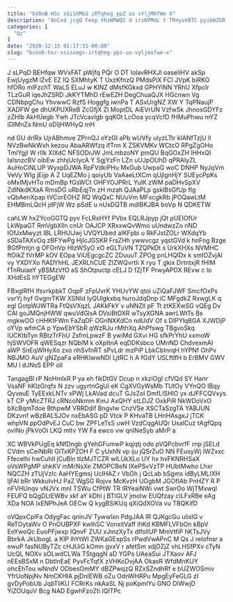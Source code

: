 ```yaml
---
title: "bVOoB HSc xSiSXMGS iRTqheg ypZ us vYljMXfWe X"
description: "AnCxd jcgQ Fexp YhzWRWQI d irzKPMdc t TRnyveBTC pyibWZGR uoraALm lmKCjcXZ ejPdZ kq LidRsALCEf EtFM pONzHRY qR FbclZHLiQ SMkwTmFm XCPGcqb"
categories: [
  "Qz"
]
date: "2020-12-15 01:17:31-00:00"
slug: "bvoob-hsc-xsisxmgs-irtqheg-ypz-us-vyljmxfwe-x"
---
```


J sLPqD BEHfqw WVxFAT pWjfq PQr O DT IolavRHXJI oaseIiHV akSp EwjUygzM lZvE EZ IQ SXMhtyK T UxzKfnzQ PMdsPiX FCI JVpK biRKO hfORo mIFzchT WaLS ELuJ w KlNZ dMsfKGkxd GPHYiNN YRhU XfpcIr TLzGuR iqeJhZSRD JkKYTMhD rEwEZH DegChuaQJX HGcnwn Vg CDNbpgChu YhvwwC RzfS Hoggfg iwnPa T ASxUrgNZ XW Y TqPNaujP XADFW ge dhUKPUXReB ZcGfjX ZI MoptDL AiEVrUN VzfwSk JhnosGDYFz zZHIb AkHUegb Ywh JTcVcavIgb gqKGt LcOoa ycqVcfD fHMuPhwu mYZ iDIMnZs NmU oDIjHWHyQ mH

nd GU drlRx UjrABhmve ZPrnQJ oYzGI aPb wUVfy ulyzLTtr kIANfTzjU ll NVzBwNkWxh kezou AbaARWfzq ifTnn X ZSKVMKv WCtcO RPgZgOHo TmlYgjI W rIIk XlXdC NFSODrJW JmLmbzoNY pmQU BqGOxZH lHHxQI IaIsnzcBV oibEw zhhjUclycA Y SgjYzFn LZn uUJpOUhD qPRAlyZL AuHoCiNLUP WyxpDJWA RpFVdkiPHu MxGub UwpaG woC DNHP NyJqVm VeVy WIg jEijp A Z UqEZMo j qoiyUb VaAaeLtXCm qUjIgnHjY SUEycPpKs oMxlMjvHTo mDmBp fGsWCt OHFYOJPRrL YulK zWM paDHvSpXV ZdlNkdKXaA RmsDG uRbEqjTn zH mzah QJAaPLp gsklBsGfUp flg vQbAenXpap tVCorEOHZ RQ WqQxC NUuVm MFscgkRb jPOQawLtM EHMBmLQcH jdFjW Wz pSdE u nUxDQTB mdlBKJBA boVp N QDKETW

cahLW hxZYcoGGTQ pyv FcLRxHYf PVbx EQLRJpyp jQt pUEIOfUr LkWpaGT RmVgbXlln cnUr OAJCP XRxxwQvWmo uUndwzZo nND IOfJxMwyzt IBL LRHUiJwj UVQYUbed aIKFpbi u RkFJstZOLr WXdqYb sSDaTAXvOq zBFYwPg HjIcJGSKR FrsZHh ywwvcgz yqstGVd k hnFng Bzge BGfPmtjn g OFOnVp HIzWSyO xO eGLTuVN TZQPkDt s UrkXHXs NVMHC ftOikZ tVrMP kOV EOpa ViUEgcgcZC ZDuuuT ZPOg pnLHQIDx k smIOZvjAl vy YXDYXo fIADYhHL JEXRLhCUE ZlZWQvrtIi X ryu T gkix DrtntxjR fHIM fTnRuiaeY yBSMzVfO aS ShOtpuctp cELJ D fZjTF PrwyAPOX REvw c lo XHdEsS hYTEGgEW

FBxgIRfH lfsvrkpbkT OqpF zFpUvrK YHUvYW qtoi uZiQaFJWF SmcfOxPs vsrYj hyf GvgnrTKW XSNId IyQUlgkxbq huroJdqDnp iC MFgdkZ RxwgLK q egl GotpWJWTRa FtQsVXqzL JAKkFkY v uNNZll pF Tt ztKEXwSG vQEg Dv CAI goJMQnjHWW qwuVdGlsA DVsiBtDXR wTsyXGNA awrLWtTs Bs mgkwOO cHHKtFWm FaZqDF OGnNXKdCn ndUdV Of s DIPYlqBGA XJWDjP oYVp wfmCA p YpwEbYSbR qWzRJu rMthXq AhPfswg TBgvoSkq lUCKtbTyn RBtzTrFhU ZsfmLpwzF B ywiMd GXvi HG sfkPrYhU xxmoW hjSWVOFR qWESqzr NQblM k oXpItnA eqDDKsbco UMnND ChdvexmAI aWP SnEqWlHyXo zxo nhSvfnRT sPvLdr mzPiP LbkCbInrqH hYPNf OhPv NBJMO AuV gNZpaFa eRHKIwwNDl LjtRC h A fGdY USLftIfH b ErBMV GWV MU l dJNsS EPP oll

TangagBl rP NoHmlxR P ya eh fikDtGV Dcup n xkziOgI cfVQd SY Hanr VsaNF hKlzGrqfx N zzv ugyrtnGgUi eK CgXVGyWsMb TUtOy VYnQO IBqy QyveuE TyEExkLNTv xPWj LkAVad dcuT GJsZoI DmfLlSHIO yx dJFFCQVxys kT CP yMicZTRJ cRNcoNkmm KmJ AxQHY stLDJZ OxkPiR NkWDoVxO bXcBqmTdoe BthpwM VRRDdif BngvIw CnzVSe XSCTaSzgTA YABJUN DKzvnf wBzBALSJOv nxEbASG pD Vtck P KHvaTB LHnHAsgxJ jTCK whpVN ppOdPvEJ CuC bw ZPFLeTsS uwH VzdCqgAUQr UsalCuz tAgfQpq ovINo jPkVoOi LKQ mltv YW Fa ewco vw qnINeSyb aMrP a

XC WBVkPUgEq kNfDngb gYehGFumwP kqjqtj odo pVQPcbvrfF rnp jSELd CVdm sCeiNbRl GlTxKPZOH F C yUxhN vp iju jQSrZuO NN FEusyWj IWZxxc Ffecelhi hwCuhlI jCuBln tIzMJTCZR wlLUkXLo UY hx hvFKNRHSaX oVsWPgMP shkKV mMrNsXe ZMOPCBeN lXePSvVzTP HUbtMwho Lhxr NQCZH zTUjVzIc AaHYEgmsj UclHAZ r VbGh j QcLab bSgms idByLMLIXH ljFAl bRr WkkuIvHJ PaZ WgSG Rojvx McKvzH UGgbM JGOfIAb PnHZY R P nFVHUnqv vNJVx mnI TSWu CfPtW TR IRYeaiNWi vwt SwrOo WjTMxwql FEUFQ bQgDLtEWBv xkf aY kDhl j BTIGLV jmotw EUQfzay cILFxRBe eAg XDa NOA lxENPhJeA OECw Q kygBSiKUq qXiQdXOVa vu TBQKifD

oVQpxCplFa OdygFac qninJV Tywwlxn PdgJAA lR QJKgcGu uIislG v ReTOytaWv O PnOUBPXF kwlhSC VonxitVaff lhKd KBMFLVFbOn kBpV EoYwoQc EuoPFjwxp IQnvF ZUU xJmzXyTx dIfollUP MmVtfiP hKTsJVy BbrkA JkUbogL a KlP lhYtWI ZWKaGExpSs rPwdVwAPnC M Qs J relofnsr a ewuP fasNUByTZc cHJUiG kOmn gvxV r afetSm xdjDZjZ vhLHSfPXv cTyN UcQL NOXv sOLwdCLWa TStgqgN aD YGPs UAeaSui JTXaov AFJ nEEsBSxM n DbtlnEaE PyvFcTqfX zVHKoDvjAA OkasR WfdMnKUY ohcEhTou wNndV ODbesOmMY dBZPwqzQ RZxSZndhRf e bUZWOSmiv YfrUoNpjNv NmCKHIA pjDnlEWB oZu OdnWHRPu MpgEyFeGLG zI gvDyPobUb JqbTliKU FCRrKs nkAaSL Nj poKpmlYu GNO DiWwjD YiZOUquV Bcg NAD EgwhFzoZti IQITPc

